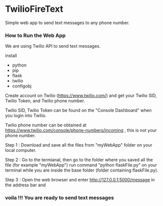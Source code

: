 # TwilioFireText
Simple web app to send text messages to any phone number.

### How to Run the Web App

We are using Twilio API to send text messages.

install 

- python
- pip
- flask
- twilio
- configobj

Create account on Twilio (https://www.twilio.com/) and get your Twilio SID, Twilio Token, and Twilio phone number.

Twilio SID, Twilio Token can be found on the "Console Dashboard" when you login into Twilio.

Twilio phone number can be obtained at https://www.twilio.com/console/phone-numbers/incoming , this is not your phone number. 

Step 1 : Download and save all the files from "myWebApp" folder on your local computer.

Step 2 : Go to the termianal, then go to the folder where you saved all the file (for example "myWebApp") run command "python flaskFile.py" on your terminal while you are inside the base folder (folder containing flaskFile.py).

Step 3 : Open the web browser and enter http://127.0.0.1:5000/message in the address bar and 
### voila !!! You are ready to send text messages
